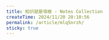 ```yaml
---
title: 知识就是培根 - Notes Collection
createTime: 2024/11/20 20:10:56
permalink: /article/mlq5nrzh/
sticky: true
---
```


<LinkCard title="Notes of GAMES101 现代计算机图形学入门" href="/graphics/" />

<LinkCard title="Notes of MySQL 数据库入门" href="/mysql/" />
